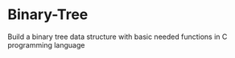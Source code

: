 # Binary-Tree
Build a binary tree data structure with basic needed functions in C programming language
